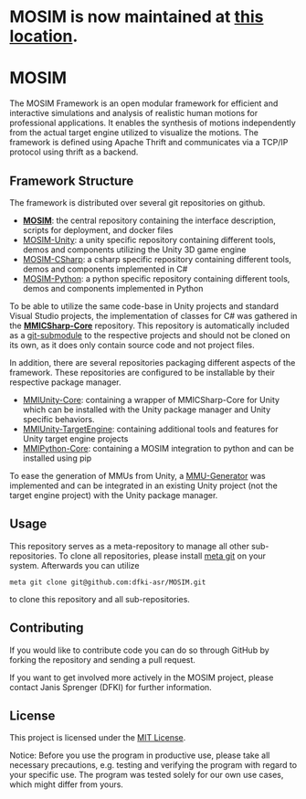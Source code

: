 # MOSIM is now maintained at [this location](https://github.com/dfki-asr/MOSIM).

# MOSIM 

The MOSIM Framework is an open modular framework for efficient and interactive simulations and analysis of realistic human motions for professional applications. It enables the synthesis of motions independently from the actual target engine utilized to visualize the motions. The framework is defined using Apache Thrift and communicates via a TCP/IP protocol using thrift as a backend. 

## Framework Structure
The framework is distributed over several git repositories on github.
* [**MOSIM**](https://github.com/dfki-asr/MOSIM): the central repository containing the interface description, scripts for deployment, and docker files
* [MOSIM-Unity](https://github.com/dfki-asr/MOSIM-Unity): a unity specific repository containing different tools, demos and components utilizing the Unity 3D game engine
* [MOSIM-CSharp](https://github.com/dfki-asr/MOSIM-CSharp): a csharp specific repository containing different tools, demos and components implemented in C#
* [MOSIM-Python](https://github.com/dfki-asr/MOSIM-Python): a python specific repository containing different tools, demos and components implemented in Python

To be able to utilize the same code-base in Unity projects and standard Visual Studio projects, the implementation of classes for C# was gathered in the [**MMICSharp-Core**](https://github.com/dfki-asr/MMICSharp-Core) repository. This repository is automatically included as a [git-submodule](https://git-scm.com/book/de/v2/Git-Tools-Submodule) to the respective projects and should not be cloned on its own, as it does only contain source code and not project files. 

In addition, there are several repositories packaging different aspects of the framework. These repositories are configured to be installable by their respective package manager. 
* [MMIUnity-Core](https://github.com/dfki-asr/MMIUnity-Core): containing a wrapper of MMICSharp-Core for Unity which can be installed with the Unity package manager and Unity specific behaviors. 
* [MMIUnity-TargetEngine](https://github.com/dfki-asr/MMIUnity-TargetEngine): containing additional tools and features for Unity target engine projects
* [MMIPython-Core](https://github.com/dfki-asr/MMIPython-Core): containing a MOSIM integration to python and can be installed using pip

To ease the generation of MMUs from Unity, a [MMU-Generator](https://github.com/dfki-asr/MMU-Generator) was implemented and can be integrated in an existing Unity project (not the target engine project) with the Unity package manager. 

## Usage

This repository serves as a meta-repository to manage all other sub-repositories. To clone all repositories, please install [meta git](https://github.com/mateodelnorte/meta) on your system. Afterwards you can utilize

```Console
meta git clone git@github.com:dfki-asr/MOSIM.git
```

to clone this repository and all sub-repositories. 

## Contributing

If you would like to contribute code you can do so through GitHub by forking the repository and sending a pull request.

If you want to get involved more actively in the MOSIM project, please contact Janis Sprenger (DFKI) for further information.

## License

This project is licensed under the [MIT License](./LICENSE). 

Notice: Before you use the program in productive use, please take all necessary precautions, e.g. testing and verifying the program with regard to your specific use. The program was tested solely for our own use cases, which might differ from yours.
